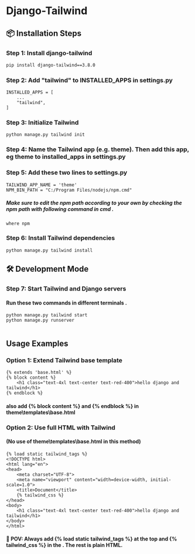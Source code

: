 # Django-Tailwind

## 📦 Installation Steps

### Step 1: Install django-tailwind
```bash
pip install django-tailwind==3.8.0
```

### Step 2: Add "tailwind" to INSTALLED_APPS in settings.py

```
INSTALLED_APPS = [
    ...
    "tailwind",
]
```


### Step 3: Initialize Tailwind

```
python manage.py tailwind init
```


### Step 4: Name the Tailwind app (e.g. theme). Then add this app, eg theme to installed_apps in settings.py


### Step 5: Add these two lines to settings.py

```
TAILWIND_APP_NAME = 'theme'
NPM_BIN_PATH = "C:/Program Files/nodejs/npm.cmd"
```
##### Make sure to edit the npm path according to your own by checking the npm path with following command in cmd .
```
where npm
```


### Step 6: Install Tailwind dependencies

```
python manage.py tailwind install
```

## 🛠 Development Mode

### Step 7: Start Tailwind and Django servers

#### Run these two commands in different terminals .
```
python manage.py tailwind start
python manage.py runserver


```

## Usage Examples 

### Option 1: Extend Tailwind base template

```
{% extends 'base.html' %}
{% block content %}
    <h1 class="text-4xl text-center text-red-400">hello django and tailwind</h1>
{% endblock %}
```
#### also add {% block content %} and {% endblock %} in theme\templates\base.html

### Option 2: Use full HTML with Tailwind 
#### (No use of theme\templates\base.html in this method)

```
{% load static tailwind_tags %}
<!DOCTYPE html>
<html lang="en">
<head>
    <meta charset="UTF-8">
    <meta name="viewport" content="width=device-width, initial-scale=1.0">
    <title>Document</title>
    {% tailwind_css %}
</head>
<body>
    <h1 class="text-4xl text-center text-red-400">hello django and tailwind</h1>
</body>
</html>

```
#### 📝 POV: Always add {% load static tailwind_tags %} at the top and {% tailwind_css %} in the <head>. The rest is plain HTML.
